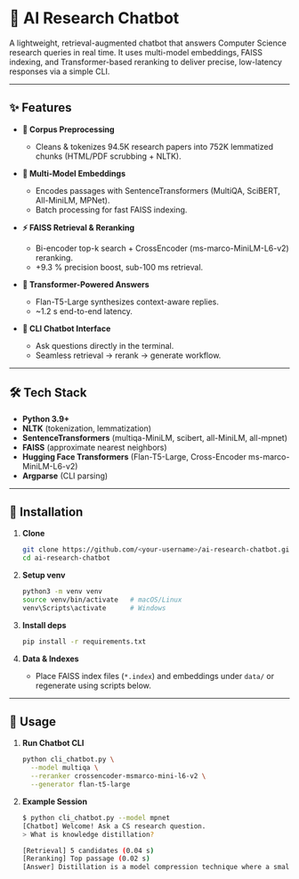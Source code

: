 # 🤖 AI Research Chatbot

A lightweight, retrieval-augmented chatbot that answers Computer Science research queries in real time. It uses multi-model embeddings, FAISS indexing, and Transformer-based reranking to deliver precise, low-latency responses via a simple CLI.

---

## ✨ Features

- **🧹 Corpus Preprocessing**  
  - Cleans & tokenizes 94.5K research papers into 752K lemmatized chunks (HTML/PDF scrubbing + NLTK).  

- **🔗 Multi-Model Embeddings**  
  - Encodes passages with SentenceTransformers (MultiQA, SciBERT, All-MiniLM, MPNet).  
  - Batch processing for fast FAISS indexing.  

- **⚡ FAISS Retrieval & Reranking**  
  - Bi-encoder top-k search + CrossEncoder (ms-marco-MiniLM-L6-v2) reranking.  
  - +9.3 % precision boost, sub-100 ms retrieval.  

- **📝 Transformer-Powered Answers**  
  - Flan-T5-Large synthesizes context-aware replies.  
  - ~1.2 s end-to-end latency.  

- **💬 CLI Chatbot Interface**  
  - Ask questions directly in the terminal.  
  - Seamless retrieval → rerank → generate workflow.

---

## 🛠️ Tech Stack

- **Python 3.9+**  
- **NLTK** (tokenization, lemmatization)  
- **SentenceTransformers** (multiqa-MiniLM, scibert, all-MiniLM, all-mpnet)  
- **FAISS** (approximate nearest neighbors)  
- **Hugging Face Transformers** (Flan-T5-Large, Cross-Encoder ms-marco-MiniLM-L6-v2)  
- **Argparse** (CLI parsing)

---

## 🚀 Installation

1. **Clone**  
   ```bash
   git clone https://github.com/<your-username>/ai-research-chatbot.git
   cd ai-research-chatbot


2. **Setup venv**

   ```bash
   python3 -m venv venv
   source venv/bin/activate   # macOS/Linux
   venv\Scripts\activate      # Windows
   ```

3. **Install deps**

   ```bash
   pip install -r requirements.txt
   ```

4. **Data & Indexes**

   * Place FAISS index files (`*.index`) and embeddings under `data/` or regenerate using scripts below.

---



## 💬 Usage

1. **Run Chatbot CLI**

   ```bash
   python cli_chatbot.py \
     --model multiqa \
     --reranker crossencoder-msmarco-mini-l6-v2 \
     --generator flan-t5-large
   ```
2. **Example Session**

   ```bash
   $ python cli_chatbot.py --model mpnet
   [Chatbot] Welcome! Ask a CS research question.
   > What is knowledge distillation?

   [Retrieval] 5 candidates (0.04 s)  
   [Reranking] Top passage (0.02 s)  
   [Answer] Distillation is a model compression technique where a smaller “student” network learns from a larger “teacher” network by minimizing cross-entropy and KL-divergence. (1.1 s)
   ```


